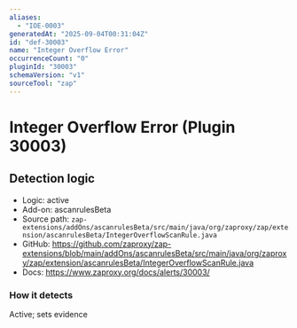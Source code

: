 ```yaml
---
aliases:
  - "IOE-0003"
generatedAt: "2025-09-04T00:31:04Z"
id: "def-30003"
name: "Integer Overflow Error"
occurrenceCount: "0"
pluginId: "30003"
schemaVersion: "v1"
sourceTool: "zap"
---
```


# Integer Overflow Error (Plugin 30003)

## Detection logic

- Logic: active
- Add-on: ascanrulesBeta
- Source path: `zap-extensions/addOns/ascanrulesBeta/src/main/java/org/zaproxy/zap/extension/ascanrulesBeta/IntegerOverflowScanRule.java`
- GitHub: https://github.com/zaproxy/zap-extensions/blob/main/addOns/ascanrulesBeta/src/main/java/org/zaproxy/zap/extension/ascanrulesBeta/IntegerOverflowScanRule.java
- Docs: https://www.zaproxy.org/docs/alerts/30003/

### How it detects

Active; sets evidence


